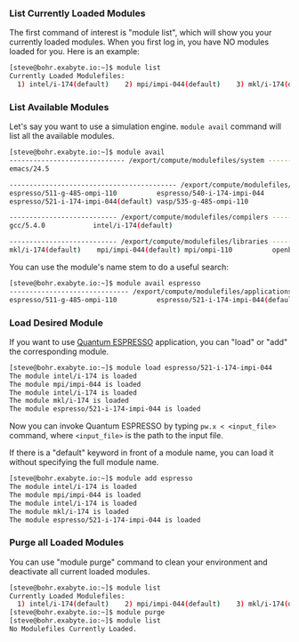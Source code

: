 ### List Currently Loaded Modules

The first command of interest is "module list", which will show you your currently loaded modules. When you first log in, you have NO modules loaded for you. Here is an example:

```bash
[steve@bohr.exabyte.io:~]$ module list
Currently Loaded Modulefiles:
  1) intel/i-174(default)    2) mpi/impi-044(default)    3) mkl/i-174(default)    4) espresso/521-i-174-impi-044(default)
```

### List Available Modules

Let's say you want to use a simulation engine. `module avail` command will list all the available modules.

```bash
[steve@bohr.exabyte.io:~]$ module avail
----------------------------- /export/compute/modulefiles/system -----------------------------
emacs/24.5

------------------------------------------ /export/compute/modulefiles/applications ------------------------------------------
espresso/511-g-485-ompi-110          espresso/540-i-174-impi-044          vasp/535-i-174-impi-044(default)     vesta/3.3.8
espresso/521-i-174-impi-044(default) vasp/535-g-485-ompi-110              vasp/535-i-174-impi-044-nc           xcrysden/1.5.60

--------------------------- /export/compute/modulefiles/compilers ----------------------------
gcc/5.4.0            intel/i-174(default)

--------------------------- /export/compute/modulefiles/libraries ----------------------------
mkl/i-174(default)    mpi/impi-044(default) mpi/ompi-110          openblas/218-g-540
```

You can use the module's name stem to do a useful search:

```bash
[steve@bohr.exabyte.io:~]$ module avail espresso
------------------------------ /export/compute/modulefiles/applications ------------------------------
espresso/511-g-485-ompi-110          espresso/521-i-174-impi-044(default) espresso/540-i-174-impi-044

```

### Load Desired Module

If you want to use [Quantum ESPRESSO](http://quantum-espresso.org) application, you can "load" or "add" the corresponding module.

```bash
[steve@bohr.exabyte.io:~]$ module load espresso/521-i-174-impi-044
The module intel/i-174 is loaded
The module mpi/impi-044 is loaded
The module intel/i-174 is loaded
The module mkl/i-174 is loaded
The module espresso/521-i-174-impi-044 is loaded
```

Now you can invoke Quantum ESPRESSO by typing `pw.x < <input_file>` command, where `<input_file>` is the path to the input file.

If there is a "default" keyword in front of a module name, you can load it without specifying the full module name.

```bash
[steve@bohr.exabyte.io:~]$ module add espresso
The module intel/i-174 is loaded
The module mpi/impi-044 is loaded
The module intel/i-174 is loaded
The module mkl/i-174 is loaded
The module espresso/521-i-174-impi-044 is loaded
```

### Purge all Loaded Modules

You can use "module purge" command to clean your environment and deactivate all current loaded modules.

```bash
[steve@bohr.exabyte.io:~]$ module list
Currently Loaded Modulefiles:
  1) intel/i-174(default)    2) mpi/impi-044(default)    3) mkl/i-174(default)    4) espresso/521-i-174-impi-044(default)
[steve@bohr.exabyte.io:~]$ module purge
[steve@bohr.exabyte.io:~]$ module list
No Modulefiles Currently Loaded.
```
